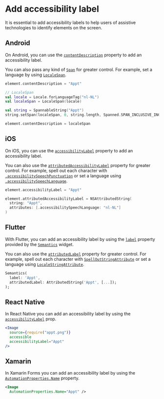 # Add accessibility label

It is essential to add accessibility labels to help users of assistive technologies to identify elements on the screen.

## Android

On Android, you can use the [`contentDescription`](https://developer.android.com/reference/android/view/View.html#attr_android:contentDescription) property to add an accessibility label.

You can also pass any kind of [`Span`](https://developer.android.com/guide/topics/text/spans) for greater control. For example, set a language by using [`LocaleSpan`](https://developer.android.com/reference/android/text/style/LocaleSpan).

```kotlin
element.contentDescription = "Appt"

// LocaleSpan
val locale = Locale.forLanguageTag("nl-NL")
val localeSpan = LocaleSpan(locale)

val string = SpannableString("Appt")
string.setSpan(localeSpan, 0, string.length, Spanned.SPAN_INCLUSIVE_INCLUSIVE)

element.contentDescription = localeSpan
```

## iOS

On iOS, you can use the [`accessibilityLabel`](https://developer.apple.com/documentation/objectivec/nsobject/1615181-accessibilitylabel) property to add an accessibility label.

You can also use the [`attributedAccessibilityLabel`](https://developer.apple.com/documentation/objectivec/nsobject/2865944-accessibilityattributedlabel) property for greater control. For example, spell out each character with [`.accessibilitySpeechPunctuation`](https://developer.apple.com/documentation/foundation/nsattributedstring/key/1620201-accessibilityspeechpunctuation) or set a language using [`.accessibilitySpeechLanguage`](https://developer.apple.com/documentation/foundation/nsattributedstring/key/1620188-accessibilityspeechlanguage).

```swift
element.accessibilityLabel = "Appt"

element.attributedAccessibilityLabel = NSAttributedString(
  string: "Appt", 
  attributes: [.accessibilitySpeechLanguage: "nl-NL"]
)
```

## Flutter

With Flutter, you can add an accessibility label by using the [`label`](https://api.flutter.dev/flutter/semantics/SemanticsProperties/label.html) property provided by the [`Semantics`](https://api.flutter.dev/flutter/widgets/Semantics-class.html) widget.

You can also use the [`attributedLabel`](https://api.flutter.dev/flutter/semantics/SemanticsProperties/attributedLabel.html) property for greater control. For example, spell out each character with [`SpellOutStringAttribute`](https://api.flutter.dev/flutter/dart-ui/SpellOutStringAttribute-class.html) or set a language using [`LocaleStringAttribute`](https://api.flutter.dev/flutter/dart-ui/LocaleStringAttribute-class.html).

```dart
Semantics(
  label: 'Appt',
  attributedLabel: AttributedString('Appt', [...]);
);
```

## React Native

In React Native you can add an accessibility label by using the [`accessibilityLabel`](https://reactnative.dev/docs/accessibility#accessibilitylabel) prop.

```jsx
<Image
  source={require("appt.png")}
  accessible
  accessibilityLabel="Appt"
/>
```

## Xamarin

In Xamarin Forms you can add an accessibility label by using the [`AutomationProperties.Name`](https://docs.microsoft.com/en-us/xamarin/xamarin-forms/app-fundamentals/accessibility/automation-properties#automationpropertiesname) property.

```xml
<Image 
  AutomationProperties.Name="Appt" />
```
